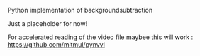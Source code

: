 Python implementation of backgroundsubtraction

Just a placeholder for now!

For accelerated reading of the video file maybee this will work : https://github.com/mitmul/pynvvl
